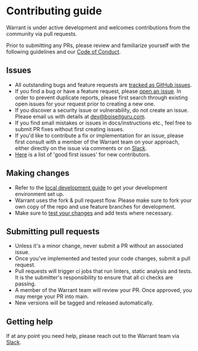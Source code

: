 # Contributing guide

Warrant is under active development and welcomes contributions from the community via pull requests.

Prior to submitting any PRs, please review and familiarize yourself with the following guidelines and our [Code of Conduct](/CODE_OF_CONDUCT.md).

## Issues

- All outstanding bugs and feature requests are [tracked as GitHub issues](https://github.com/auth4flow/auth4flow-core/issues).
- If you find a bug or have a feature request, please [open an issue](https://github.com/auth4flow/auth4flow-core/issues/new/choose). In order to prevent duplicate reports, please first search through existing open issues for your request prior to creating a new one.
- If you discover a security issue or vulnerability, do not create an issue. Please email us with details at dev@boiseitguru.com.
- If you find small mistakes or issues in docs/instructions etc., feel free to submit PR fixes without first creating issues.
- If you'd like to contribute a fix or implementation for an issue, please first consult with a member of the Warrant team on your approach, either directly on the issue via comments or on [Slack](https://join.slack.com/t/warrantcommunity/shared_invite/zt-12g84updv-5l1pktJf2bI5WIKN4_~f4w).
- [Here](https://github.com/auth4flow/auth4flow-core/issues?q=is%3Aissue+is%3Aopen+label%3A%22good+first+issue%22) is a list of 'good first issues' for new contributors.

## Making changes

- Refer to the [local development guide](/development.md) to get your development environment set up.
- Warrant uses the fork & pull request flow. Please make sure to fork your own copy of the repo and use feature branches for development.
- Make sure to [test your changes](/development.md#running-tests) and add tests where necessary.

## Submitting pull requests

- Unless it's a minor change, never submit a PR without an associated issue.
- Once you've implemented and tested your code changes, submit a pull request.
- Pull requests will trigger ci jobs that run linters, static analysis and tests. It is the submitter's responsibility to ensure that all ci checks are passing.
- A member of the Warrant team will review your PR. Once approved, you may merge your PR into main.
- New versions will be tagged and released automatically.

## Getting help

If at any point you need help, please reach out to the Warrant team via [Slack](https://join.slack.com/t/warrantcommunity/shared_invite/zt-12g84updv-5l1pktJf2bI5WIKN4_~f4w).
